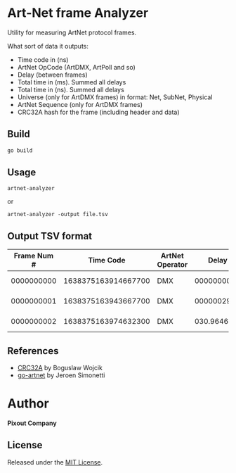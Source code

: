 # Art-Net frame Analyzer
Utility for measuring ArtNet protocol frames.

What sort of data it outputs:
* Time code in (ns)
* ArtNet OpCode (ArtDMX, ArtPoll and so)
* Delay (between frames)
* Total time in (ms). Summed all delays 
* Total time in (ns). Summed all delays
* Universe (only for ArtDMX frames) in format: Net, SubNet, Physical
* ArtNet Sequence (only for ArtDMX frames)
* CRC32A hash for the frame (including header and data)

## Build

```cmd
go build
```

## Usage

```
artnet-analyzer 
```
or
```
artnet-analyzer -output file.tsv
```

## Output TSV format

| Frame Num # | Time Code | ArtNet Operator | Delay | Total time in ms | Total time in ns | Universe | ArtNet Sequence | CRC32A |
|--- | :-------------: | ---- |----|----|----|----|----|----
| 0000000000 | 1638375163914667700 | DMX | 000000000s | 000000000s | 000000000s | 000	000	000 | 000 | c1bae682
| 0000000001 | 1638375163943667700 | DMX | 00000029ms | 000000000s | 000000000s | 000	001	000 | 000 | 8c9f5a16
| 0000000002 | 1638375163974632300 | DMX | 030.9646ms | 00000029ms | 00000029ms | 000	002	000 | 000 | eced5faf



## References

* [CRC32A](https://github.com/boguslaw-wojcik/crc32a) by Boguslaw Wojcik 
* [go-artnet](https://github.com/jsimonetti/go-artnet) by Jeroen Simonetti

# Author

**Pixout Company**

## License

Released under the [MIT License](https://github.com/jinzhu/copier/blob/master/License).
